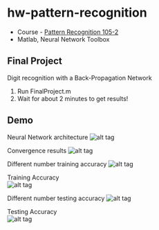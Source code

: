 # hw-pattern-recognition

* Course - [Pattern Recognition 105-2](http://class-qry.acad.ncku.edu.tw/syllabus/online_display.php?syear=0105&sem=2&co_no=N959900&class_code=)
* Matlab, Neural Network Toolbox

## Final Project ##
Digit recognition with a Back-Propagation Network
1. Run FinalProject.m
2. Wait for about 2 minutes to get results!

## Demo ##
Neural Network architecture
![alt tag](https://i.imgur.com/Dm3baPT.png)

Convergence results
![alt tag](https://i.imgur.com/9CtArPU.png)

Different number training accuracy
![alt tag](https://i.imgur.com/WmnmczD.png)

Training Accuracy  
![alt tag](https://i.imgur.com/nKPYbj7.png)

Different number testing accuracy
![alt tag](https://i.imgur.com/WmnmczD.png)

Testing Accuracy  
![alt tag](https://i.imgur.com/ybawbqH.png)
